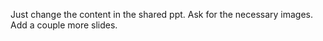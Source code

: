 Just change the content in the shared ppt.
Ask for the necessary images.
Add a couple more slides.

